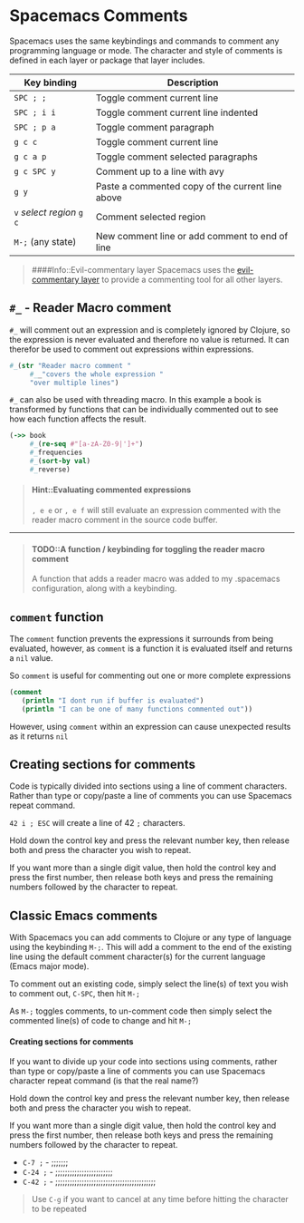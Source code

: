 # Spacemacs Comments

Spacemacs uses the same keybindings and commands to comment any programming language or mode.  The character and style of comments is defined in each layer or package that layer includes.

| Key binding               | Description                                      |
|---------------------------|--------------------------------------------------|
| `SPC ; ;`                 | Toggle comment current line                      |
| `SPC ; i i`               | Toggle comment current line indented             |
| `SPC ; p a`               | Toggle comment paragraph                         |
| `g c c`                   | Toggle comment current line                      |
| `g c a p`                 | Toggle comment selected paragraphs               |
| `g c SPC y`               | Comment up to a line with avy                    |
| `g y`                     | Paste a commented copy of the current line above |
| `v` _select region_ `g c` | Comment selected region                          |
| `M-;`  (any state)        | New comment line or add comment to end of line   |


> ####Info::Evil-commentary layer
> Spacemacs uses the [evil-commentary layer](https://github.com/syl20bnr/spacemacs/tree/develop/layers/%2Bvim/evil-commentary) to provide a commenting tool for all other layers.

## `#_` - Reader Macro comment

`#_` will comment out an expression and is completely ignored by Clojure, so the expression is never evaluated and therefore no value is returned.  It can therefor be used to comment out expressions within expressions.

```clojure
#_(str "Reader macro comment "
     #__"covers the whole expression "
     "over multiple lines")
```

`#_` can also be used with threading macro. In this example a book is transformed by functions that can be individually commented out to see how each function affects the result.

```clojure
(->> book
     #_(re-seq #"[a-zA-Z0-9|']+")
     #_frequencies
     #_(sort-by val)
     #_reverse)
```

> #### Hint::Evaluating commented expressions
> `, e e` or `, e f` will still evaluate an expression commented with the reader macro comment in the source code buffer.

---

> #### TODO::A function / keybinding for toggling the reader macro comment
> A function that adds a reader macro was added to my .spacemacs configuration, along with a keybinding.


## `comment` function

The `comment` function prevents the expressions it surrounds from being evaluated, however, as `comment` is a function it is evaluated itself and returns a `nil` value.

So `comment` is useful for commenting out one or more complete expressions

```clojure
(comment
   (println "I dont run if buffer is evaluated")
   (println "I can be one of many functions commented out"))
```

However, using `comment` within an expression can cause unexpected results as it returns `nil`


## Creating sections for comments

Code is typically divided into sections using a line of comment characters. Rather than type or copy/paste a line of comments you can use Spacemacs repeat command.

`42 i ; ESC` will create a line of 42 `;` characters.

Hold down the control key and press the relevant number key, then release both and press the character you wish to repeat.

If you want more than a single digit value, then hold the control key and press the first number, then release both keys and press the remaining numbers followed by the character to repeat.


## Classic Emacs comments

With Spacemacs you can add comments to Clojure or any type of language using the keybinding `M-;`.  This will add a comment to the end of the existing line using the default comment character(s) for the current language (Emacs major mode).

To comment out an existing code, simply select the line(s) of text you wish to comment out, `C-SPC`, then hit `M-;`

As `M-;` toggles comments, to un-comment code then simply select the commented line(s) of code to change and hit `M-;`


#### Creating sections for comments

If you want to divide up your code into sections using comments, rather than type or copy/paste a line of comments you can use Spacemacs character repeat command (is that the real name?)

Hold down the control key and press the relevant number key, then release both and press the character you wish to repeat.

If you want more than a single digit value, then hold the control key and press the first number, then release both keys and press the remaining numbers followed by the character to repeat.

* `C-7 ;`  - ;;;;;;;
* `C-24 ;` - ;;;;;;;;;;;;;;;;;;;;;;;;
* `C-42 ;` - ;;;;;;;;;;;;;;;;;;;;;;;;;;;;;;;;;;;;;;;;;;

> Use `C-g` if you want to cancel at any time before hitting the character to be repeated
